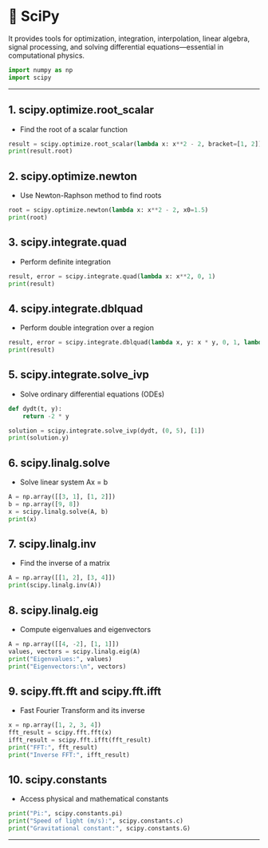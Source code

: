 # 📘 SciPy
It provides tools for optimization, integration, interpolation, linear algebra, signal processing, and solving differential equations—essential in computational physics.

```python
import numpy as np
import scipy
```

---

## 1. scipy.optimize.root_scalar
- Find the root of a scalar function
```python
result = scipy.optimize.root_scalar(lambda x: x**2 - 2, bracket=[1, 2])
print(result.root)
```

## 2. scipy.optimize.newton
- Use Newton-Raphson method to find roots
```python
root = scipy.optimize.newton(lambda x: x**2 - 2, x0=1.5)
print(root)
```

## 3. scipy.integrate.quad
- Perform definite integration
```python
result, error = scipy.integrate.quad(lambda x: x**2, 0, 1)
print(result)
```

## 4. scipy.integrate.dblquad
- Perform double integration over a region
```python
result, error = scipy.integrate.dblquad(lambda x, y: x * y, 0, 1, lambda x: 0, lambda x: 1)
print(result)
```

## 5. scipy.integrate.solve_ivp
- Solve ordinary differential equations (ODEs)
```python
def dydt(t, y):
    return -2 * y

solution = scipy.integrate.solve_ivp(dydt, (0, 5), [1])
print(solution.y)
```

## 6. scipy.linalg.solve
- Solve linear system Ax = b
```python
A = np.array([[3, 1], [1, 2]])
b = np.array([9, 8])
x = scipy.linalg.solve(A, b)
print(x)
```

## 7. scipy.linalg.inv
- Find the inverse of a matrix
```python
A = np.array([[1, 2], [3, 4]])
print(scipy.linalg.inv(A))
```

## 8. scipy.linalg.eig
- Compute eigenvalues and eigenvectors
```python
A = np.array([[4, -2], [1, 1]])
values, vectors = scipy.linalg.eig(A)
print("Eigenvalues:", values)
print("Eigenvectors:\n", vectors)
```

## 9. scipy.fft.fft and scipy.fft.ifft
- Fast Fourier Transform and its inverse
```python
x = np.array([1, 2, 3, 4])
fft_result = scipy.fft.fft(x)
ifft_result = scipy.fft.ifft(fft_result)
print("FFT:", fft_result)
print("Inverse FFT:", ifft_result)
```

## 10. scipy.constants
- Access physical and mathematical constants
```python
print("Pi:", scipy.constants.pi)
print("Speed of light (m/s):", scipy.constants.c)
print("Gravitational constant:", scipy.constants.G)
```
---


